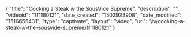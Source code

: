 {
    "title": "Cooking a Steak w the SousVide Supreme",
    "description": "",
    "videoid": "111180121",
    "date_created": "1502923908",
    "date_modified": "1516655431",
    "type": "captivate",
    "layout": "video",
    "url": "\/v\/cooking-a-steak-w-the-sousvide-supreme\/111180121"
}